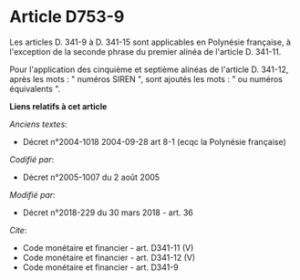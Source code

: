 # Article D753-9

Les articles D. 341-9 à D. 341-15 sont applicables en Polynésie française, à l'exception de la seconde phrase du premier
alinéa de l'article D. 341-11. 

Pour l'application des cinquième et septième alinéas de l'article D. 341-12, après les mots : " numéros SIREN ", sont ajoutés
les mots : " ou numéros équivalents ".

**Liens relatifs à cet article**

_Anciens textes_:

  - Décret n°2004-1018 2004-09-28 art 8-1 (ecqc la Polynésie française)

_Codifié par_:

  - Décret n°2005-1007 du 2 août 2005

_Modifié par_:

  - Décret n°2018-229 du 30 mars 2018 - art. 36

_Cite_:

  - Code monétaire et financier - art. D341-11 (V)
  - Code monétaire et financier - art. D341-12 (V)
  - Code monétaire et financier - art. D341-9
